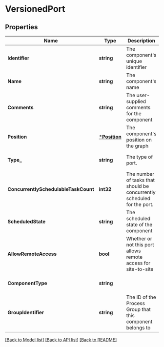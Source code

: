 # VersionedPort

## Properties
Name | Type | Description | Notes
------------ | ------------- | ------------- | -------------
**Identifier** | **string** | The component&#39;s unique identifier | [optional] [default to null]
**Name** | **string** | The component&#39;s name | [optional] [default to null]
**Comments** | **string** | The user-supplied comments for the component | [optional] [default to null]
**Position** | [***Position**](Position.md) | The component&#39;s position on the graph | [optional] [default to null]
**Type_** | **string** | The type of port. | [optional] [default to null]
**ConcurrentlySchedulableTaskCount** | **int32** | The number of tasks that should be concurrently scheduled for the port. | [optional] [default to null]
**ScheduledState** | **string** | The scheduled state of the component | [optional] [default to null]
**AllowRemoteAccess** | **bool** | Whether or not this port allows remote access for site-to-site | [optional] [default to null]
**ComponentType** | **string** |  | [optional] [default to null]
**GroupIdentifier** | **string** | The ID of the Process Group that this component belongs to | [optional] [default to null]

[[Back to Model list]](../pkg/nifi/README.md#documentation-for-models) [[Back to API list]](../pkg/nifi/README.md#documentation-for-api-endpoints) [[Back to README]](../pkg/nifi/README.md)


